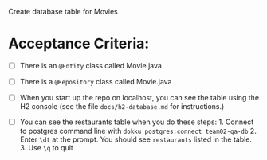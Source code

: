 Create database table for Movies


# Acceptance Criteria:

- [ ] There is an `@Entity` class called Movie.java
- [ ] There is a `@Repository` class called Movie.java
- [ ] When you start up the repo on localhost, you can see the table
      using the H2 console (see the file `docs/h2-database.md` for 
      instructions.)
- [ ] You can see the restaurants table when you do these steps:
      1. Connect to postgres command line with 
         ```
         dokku postgres:connect team02-qa-db
         ```
      2. Enter `\dt` at the prompt. You should see
         `restaurants` listed in the table.
      3. Use `\q` to quit


